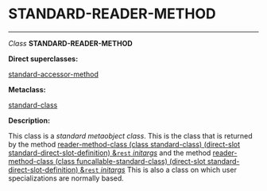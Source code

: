 STANDARD-READER-METHOD
======================

------------------------------------------------------------------------

*Class* **STANDARD-READER-METHOD**

**Direct superclasses:**

[standard-accessor-method](/docs/meta-object-protocol/class-standard-accessor-method)

**Metaclass:**

[standard-class](/docs/meta-object-protocol/class-standard-class)

**Description:**

This class is a *standard metaobject class*. This is the class that is returned by the method [reader-method-class (class standard-class) (direct-slot standard-direct-slot-definition) &`rest` *initargs*](/docs/meta-object-protocol/reader-method-class-standard-class-standard-direct-slot-definition) and the method [reader-method-class (class funcallable-standard-class) (direct-slot standard-direct-slot-definition) &`rest` *initargs*](/docs/meta-object-protocol/reader-method-class-funcallable-standard-class-standard-direct-slot-definition) This is also a class on which user specializations are normally based.
